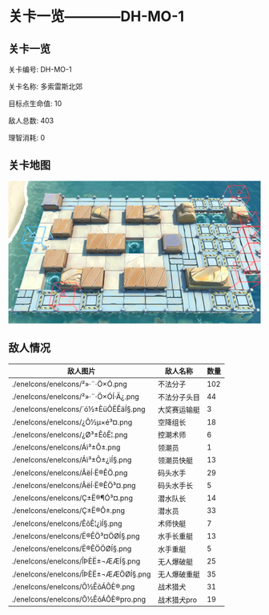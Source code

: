 # 关卡一览————DH-MO-1


## 关卡一览

关卡编号: DH-MO-1

关卡名称: 多索雷斯北郊

目标点生命值: 10

敌人总数: 403

理智消耗: 0


## 关卡地图
![DH-MO-1](./oprMap/DH-MO-1.png)

## 敌人情况

| 敌人图片 | 敌人名称 | 数量  |
|---------|-----|-----|
| ./eneIcons/eneIcons/²»·¨·Ö×Ó.png| 不法分子  |   102  |
| ./eneIcons/eneIcons/²»·¨·Ö×ÓÍ·Ä¿.png| 不法分子头目  |   44  |
| ./eneIcons/eneIcons/´ó½±ÈüÔËÊäÍ§.png| 大奖赛运输艇  |   3  |
| ./eneIcons/eneIcons/¿Õ½µ×é³¤.png| 空降组长  |   18  |
| ./eneIcons/eneIcons/¿Ø³±ÊõÊ¦.png| 控潮术师  |   6  |
| ./eneIcons/eneIcons/Áì³±Ô±.png| 领潮员  |   1  |
| ./eneIcons/eneIcons/Áì³±Ô±¿ìÍ§.png| 领潮员快艇  |   13  |
| ./eneIcons/eneIcons/ÂëÍ·Ë®ÊÖ.png| 码头水手  |   29  |
| ./eneIcons/eneIcons/ÂëÍ·Ë®ÊÖ³¤.png| 码头水手长  |   5  |
| ./eneIcons/eneIcons/Ç±Ë®¶Ó³¤.png| 潜水队长  |   14  |
| ./eneIcons/eneIcons/Ç±Ë®Ô±.png| 潜水员  |   33  |
| ./eneIcons/eneIcons/ÊõÊ¦¿ìÍ§.png| 术师快艇  |   7  |
| ./eneIcons/eneIcons/Ë®ÊÖ³¤ÖØÍ§.png| 水手长重艇  |   13  |
| ./eneIcons/eneIcons/Ë®ÊÖÖØÍ§.png| 水手重艇  |   5  |
| ./eneIcons/eneIcons/ÎÞÈË±¬ÆÆÍ§.png| 无人爆破艇  |   25  |
| ./eneIcons/eneIcons/ÎÞÈË±¬ÆÆÖØÍ§.png| 无人爆破重艇  |   35  |
| ./eneIcons/eneIcons/Õ½ÊõÁÔÈ®.png| 战术猎犬  |   31  |
| ./eneIcons/eneIcons/Õ½ÊõÁÔÈ®pro.png| 战术猎犬pro  |   19  |
